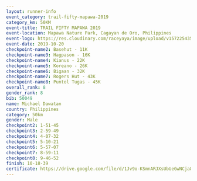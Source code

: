```yaml
---
layout: runner-info 
event_category: trail-fifty-mapawa-2019 
category_km: 50KM 
event-title: TRAIL FIFTY MAPAWA 2019  
event-location: Mapawa Nature Park, Cagayan de Oro, Philippines 
event-logo: https://res.cloudinary.com/raceyaya/image/upload/v1572254355/logo/trail-fifty-mapawa_fizjmb.jpg 
event-date: 2019-10-20 
checkpoint-name2: Basehut - 11K 
checkpoint-name3: Hagpason - 16K  
checkpoint-name4: Kianus - 22K 
checkpoint-name5: Koreano - 26K  
checkpoint-name6: Bigaan - 32K 
checkpoint-name7: Rogers Hut - 43K 
checkpoint-name8: Puntol Tugas - 45K 
overall_rank: 8
gender_rank: 8
bib: 50049
name: Michael Dawatan
country: Philippines
category: 50km
gender: Male
checkpoint2: 1-51-45
checkpoint3: 2-59-49
checkpoint4: 4-07-32
checkpoint5: 5-10-21
checkpoint6: 5-57-07
checkpoint7: 8-59-11
checkpoint8: 9-46-52
finish: 10-18-39
certificate: https://drive.google.com/file/d/1Jv9o-KSmnARJXsUbUeGwNCja8uf7gUu2/view?usp=sharing
---
```

